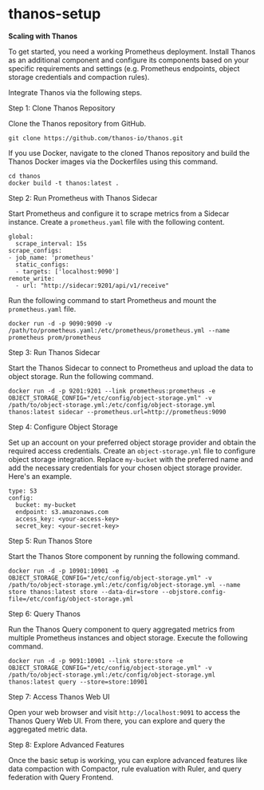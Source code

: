 # thanos-setup

**Scaling with Thanos**

To get started, you need a working Prometheus deployment. Install Thanos as an additional component and configure its components based on your specific requirements and settings (e.g. Prometheus endpoints, object storage credentials and compaction rules).

Integrate Thanos via the following steps.

Step 1: Clone Thanos Repository

Clone the Thanos repository from GitHub.

   ```
   git clone https://github.com/thanos-io/thanos.git
   ```

If you use Docker, navigate to the cloned Thanos repository and build the Thanos Docker images via the Dockerfiles using this command.

   ```
   cd thanos
   docker build -t thanos:latest .
   ```

Step 2: Run Prometheus with Thanos Sidecar

Start Prometheus and configure it to scrape metrics from a Sidecar instance. Create a `prometheus.yaml` file with the following content.

   ```
   global:
     scrape_interval: 15s
   scrape_configs:
   - job_name: 'prometheus'
     static_configs:
     - targets: ['localhost:9090']
   remote_write:
     - url: "http://sidecar:9201/api/v1/receive"
   ```

Run the following command to start Prometheus and mount the `prometheus.yaml` file.

   ```
   docker run -d -p 9090:9090 -v /path/to/prometheus.yaml:/etc/prometheus/prometheus.yml --name prometheus prom/prometheus
   ```

Step 3: Run Thanos Sidecar

Start the Thanos Sidecar to connect to Prometheus and upload the data to object storage. Run the following command.

   ```
   docker run -d -p 9201:9201 --link prometheus:prometheus -e OBJECT_STORAGE_CONFIG="/etc/config/object-storage.yml" -v /path/to/object-storage.yml:/etc/config/object-storage.yml thanos:latest sidecar --prometheus.url=http://prometheus:9090
   ```

Step 4: Configure Object Storage

Set up an account on your preferred object storage provider and obtain the required access credentials. Create an `object-storage.yml` file to configure object storage integration. Replace `my-bucket` with the preferred name and add the necessary credentials for your chosen object storage provider. Here's an example.

   ```
   type: S3
   config:
     bucket: my-bucket
     endpoint: s3.amazonaws.com
     access_key: <your-access-key>
     secret_key: <your-secret-key>
   ```

Step 5: Run Thanos Store

Start the Thanos Store component by running the following command.

   ```
   docker run -d -p 10901:10901 -e OBJECT_STORAGE_CONFIG="/etc/config/object-storage.yml" -v /path/to/object-storage.yml:/etc/config/object-storage.yml --name store thanos:latest store --data-dir=store --objstore.config-file=/etc/config/object-storage.yml
   ```

Step 6: Query Thanos

Run the Thanos Query component to query aggregated metrics from multiple Prometheus instances and object storage. Execute the following command.

   ```
   docker run -d -p 9091:10901 --link store:store -e OBJECT_STORAGE_CONFIG="/etc/config/object-storage.yml" -v /path/to/object-storage.yml:/etc/config/object-storage.yml thanos:latest query --store=store:10901
   ```

Step 7: Access Thanos Web UI

Open your web browser and visit `http://localhost:9091` to access the Thanos Query Web UI. From there, you can explore and query the aggregated metric data.

Step 8: Explore Advanced Features

Once the basic setup is working, you can explore advanced features like data compaction with Compactor, rule evaluation with Ruler, and query federation with Query Frontend.
